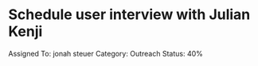 # Schedule user interview with Julian Kenji

Assigned To: jonah steuer
Category: Outreach
Status: 40%